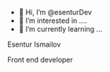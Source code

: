 - 👋 Hi, I’m @esenturDev
- 👀 I’m interested in ....
- 🌱 I’m currently learning ...

Esentur Ismailov

Front end developer
<!---
esenturDev/esenturDev is a ✨ special ✨ repository because its `README.md` (this file) appears on your GitHub profile.
You can click the Preview link to take a look at your changes.
--->
